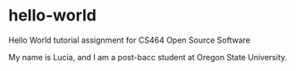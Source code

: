 # hello-world
Hello World tutorial assignment for CS464 Open Source Software

My name is Lucia, and I am a post-bacc student at Oregon State University.
